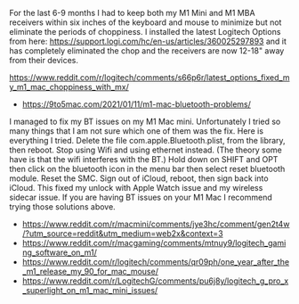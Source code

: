 For the last 6-9 months I had to keep both my M1 Mini and M1 MBA receivers within six inches of the keyboard and mouse to minimize but not eliminate the periods of choppiness. I installed the latest Logitech Options from here: https://support.logi.com/hc/en-us/articles/360025297893 and it has completely eliminated the chop and the receivers are now 12-18" away from their devices.

https://www.reddit.com/r/logitech/comments/s66p6r/latest_options_fixed_my_m1_mac_choppiness_with_mx/

- https://9to5mac.com/2021/01/11/m1-mac-bluetooth-problems/

I managed to fix my BT issues on my M1 Mac mini. Unfortunately I tried so many things that I am not sure which one of them was the fix. Here is everything I tried.
Delete the file com.apple.Bluetooth.plist, from the library, then reboot.
Stop using Wifi and using ethernet instead. (The theory some have is that the wifi interferes with the BT.)
Hold down on SHIFT and OPT then click on the bluetooth icon in the menu bar then select reset bluetooth module.
Reset the SMC.
Sign out of iCloud, reboot, then sign back into iCloud. This fixed my unlock with Apple Watch issue and my wireless sidecar issue.
If you are having BT issues on your M1 Mac I recommend trying those solutions above.

- https://www.reddit.com/r/macmini/comments/jye3hc/comment/gen2t4w/?utm_source=reddit&utm_medium=web2x&context=3
- https://www.reddit.com/r/macgaming/comments/mtnuy9/logitech_gaming_software_on_m1/
- https://www.reddit.com/r/logitech/comments/qr09ph/one_year_after_the_m1_release_my_90_for_mac_mouse/
- https://www.reddit.com/r/LogitechG/comments/pu6j8y/logitech_g_pro_x_superlight_on_m1_mac_mini_issues/
